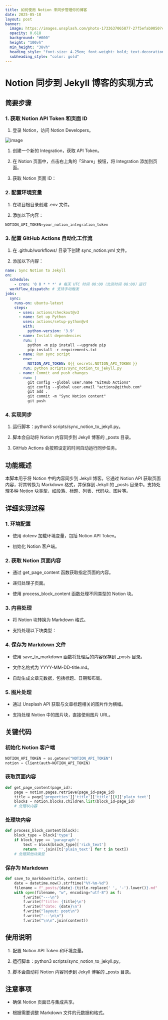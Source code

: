 ```yaml
---
title: 如何使用 Notion 来同步管理你的博客
date: 2025-05-18
layout: post
banner:
  image: https://images.unsplash.com/photo-1733637065877-27f5efab9050?crop=entropy&cs=tinysrgb&fit=max&fm=jpg&ixid=M3w2OTIwMzJ8MHwxfHJhbmRvbXx8fHx8fHx8fDE3NDc1Nzc4ODV8&ixlib=rb-4.1.0&q=80&w=1080
  opacity: 0.618
  background: "#000"
  height: "100vh"
  min_height: "38vh"
  heading_style: "font-size: 4.25em; font-weight: bold; text-decoration: underline"
  subheading_style: "color: gold"
---
```


# Notion 同步到 Jekyll 博客的实现方式

## 简要步骤

### 1. 获取 Notion API Token 和页面 ID

1. 登录 Notion，访问 Notion Developers。

![image](https://prod-files-secure.s3.us-west-2.amazonaws.com/a7a0cc5a-89b9-4cda-8686-1fba0ca52f40/d19c1afe-dea5-4312-9333-786b0ba83054/image.png?X-Amz-Algorithm=AWS4-HMAC-SHA256&X-Amz-Content-Sha256=UNSIGNED-PAYLOAD&X-Amz-Credential=ASIAZI2LB466S33BHTMB%2F20250518%2Fus-west-2%2Fs3%2Faws4_request&X-Amz-Date=20250518T141805Z&X-Amz-Expires=3600&X-Amz-Security-Token=IQoJb3JpZ2luX2VjELv%2F%2F%2F%2F%2F%2F%2F%2F%2F%2FwEaCXVzLXdlc3QtMiJHMEUCIQDpgPaR0h%2B4FLGM7UTIIPoMGSy6BtMOiGLG4b0tQNwe5gIgXNeK2taCkC7G4LLaAv0Wzj3IdHIg2JSfFg1blOPmr2oq%2FwMIdBAAGgw2Mzc0MjMxODM4MDUiDDEO402tHnWyuxln%2FCrcA%2Bqq3Y44%2FaaszSIwAXObc7JBYL6WWwaxY0cIrJfbFoTC%2BL2uNJaOrg7J9p8hLwxciMPIiv9jirXbcQXeUxEoHjI2wkIk431qqI%2ByBHVkVJWZjqk%2FlyOy7PsNGaOVnkIP4aCY3hV7MvxLdLGbyQAATcub8K9U4yiSLK4oHdnq6Mtm7Hyh6OrN3pAixEIXNRAIP9KXgwFvJca%2B5XByqp4%2BmmTu3gX3ZDsWASv9UOu0%2BQpUgOB37UJUf7hbZLtvAdazU1A5vLaQk%2Fh1TjE5vM53gLj2mGytv5SLx4rDtse3lZzuai3Weyh6yMg7tpJvSM0TYCKZQ1z8TW7K55eIj2w1nLiShQuIn%2BlfJ8CJPjeV8DrZYNuIKItLl9ll%2FVyIlGiyHgu6PnS4gSK2ff%2FiAXQ9PxxDHRBMeR5JYDLCT3OgCmVms5sWpBRCcgP%2BBCLOJmXz9zUNPZdNBnG12us%2FWmXOkJZ2bz%2BA5JSEBuNndp5mLtKETpmxVvZLg%2FQ9ZpFJI4%2FQPqnOaD1kV3E4ioPbDkydcobcW2gtgCJYcYRdKGoEONt1mVBaImSEKolUkqjVnoVRiaz53s%2BZoo4fKtsNtau3gUFTFzamPY9JmI11fdI94rs%2BAgt4iWHNlTtpUVuiMK%2F4psEGOqUB8UsaY3HMNgFRnkx7cWxnUH%2BohL6a76LyG%2F%2FZF5L%2FEww4ZESJJvZUNS61O0zx1MuhL50VJ8a9ona2PQd0DBCS4jUtItWs%2BqW1Mzw7zeb9XpUWghFqKJUKQUQBgAWUJDL%2B8oikbYQRZlE6NucotV%2FGHIkaTbGq9h6aaRYoSj6ZDlmkAUBu%2FmcNb8bNj%2Bw1cbRTrRFdUvS7twxaFl2NSWzvX2ow34K0&X-Amz-Signature=59c4c5338b93ef29c3800623d811cf5ed7ad0fa7204cced02b6ccf11b6a66803&X-Amz-SignedHeaders=host&x-id=GetObject)

1. 创建一个新的 Integration，获取 API Token。

1. 在 Notion 页面中，点击右上角的「Share」按钮，将 Integration 添加到页面。

1. 获取 Notion 页面 ID：


### 2. 配置环境变量

1. 在项目根目录创建 .env 文件。

1. 添加以下内容：

```javascript
NOTION_API_TOKEN=your_notion_integration_token
```

### 3. 配置 GitHub Actions 自动化工作流

1. 在 .github/workflows/ 目录下创建 sync_notion.yml 文件。

1. 添加以下内容：

```yaml
name: Sync Notion to Jekyll
on:
  schedule:
    - cron: '0 0 * * *' # 每天 UTC 时间 00:00（北京时间 08:00）运行
  workflow_dispatch: # 支持手动触发
jobs:
  sync:
    runs-on: ubuntu-latest
    steps:
      - uses: actions/checkout@v3
      - name: Set up Python
        uses: actions/setup-python@v4
        with:
          python-version: '3.9'
      - name: Install dependencies
        run: |
          python -m pip install --upgrade pip
          pip install -r requirements.txt
      - name: Run sync script
        env:
          NOTION_API_TOKEN: ${{ secrets.NOTION_API_TOKEN }}
        run: python scripts/sync_notion_to_jekyll.py
      - name: Commit and push changes
        run: |
          git config --global user.name "GitHub Actions"
          git config --global user.email "actions@github.com"
          git add .
          git commit -m "Sync Notion content"
          git push
```

### 4. 实现同步

1. 运行脚本：python3 scripts/sync_notion_to_jekyll.py。

1. 脚本会自动将 Notion 内容同步到 Jekyll 博客的 _posts 目录。

1. GitHub Actions 会按照设定的时间自动运行同步任务。

## 功能概述

本脚本用于将 Notion 中的内容同步到 Jekyll 博客。它通过 Notion API 获取页面内容，将其转换为 Markdown 格式，并保存到 Jekyll 的 _posts 目录中。支持处理多种 Notion 块类型，如段落、标题、列表、代码块、图片等。

## 详细实现过程

### 1. 环境配置

- 使用 dotenv 加载环境变量，包括 Notion API Token。

- 初始化 Notion 客户端。

### 2. 获取 Notion 页面内容

- 通过 get_page_content 函数获取指定页面的内容。

- 递归处理子页面。

- 使用 process_block_content 函数处理不同类型的 Notion 块。

### 3. 内容处理

- 将 Notion 块转换为 Markdown 格式。

- 支持处理以下块类型：


### 4. 保存为 Markdown 文件

- 使用 save_to_markdown 函数将处理后的内容保存到 _posts 目录。

- 文件名格式为 YYYY-MM-DD-title.md。

- 自动生成文章元数据，包括标题、日期和布局。

### 5. 图片处理

- 通过 Unsplash API 获取与文章标题相关的图片作为横幅。

- 支持处理 Notion 中的图片块，直接使用图片 URL。

## 关键代码

### 初始化 Notion 客户端

```python
NOTION_API_TOKEN = os.getenv("NOTION_API_TOKEN")
notion = Client(auth=NOTION_API_TOKEN)
```

### 获取页面内容

```python
def get_page_content(page_id):
    page = notion.pages.retrieve(page_id=page_id)
    title = page['properties']['title']['title'][0]['plain_text']
    blocks = notion.blocks.children.list(block_id=page_id)
    # 处理块内容
```

### 处理块内容

```python
def process_block_content(block):
    block_type = block['type']
    if block_type == 'paragraph':
        text = block[block_type]['rich_text']
        return ''.join([t['plain_text'] for t in text])
    # 处理其他块类型
```

### 保存为 Markdown

```python
def save_to_markdown(title, content):
    date = datetime.now().strftime("%Y-%m-%d")
    filename = f"_posts/{date}-{title.replace(' ', '-').lower()}.md"
    with open(filename, "w", encoding="utf-8") as f:
        f.write("---\n")
        f.write(f"title: {title}\n")
        f.write(f"date: {date}\n")
        f.write("layout: post\n")
        f.write("---\n\n")
        f.write("\n\n".join(content))
```

## 使用说明

1. 配置 Notion API Token 和环境变量。

1. 运行脚本：python3 scripts/sync_notion_to_jekyll.py。

1. 脚本会自动将 Notion 内容同步到 Jekyll 博客的 _posts 目录。

## 注意事项

- 确保 Notion 页面已与集成共享。

- 根据需要调整 Markdown 文件的元数据和格式。